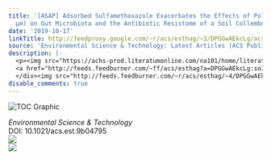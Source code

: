 ```yaml
---
title: '[ASAP] Adsorbed Sulfamethoxazole Exacerbates the Effects of Polystyrene (~2
  µm) on Gut Microbiota and the Antibiotic Resistome of a Soil Collembolan'
date: '2019-10-17'
linkTitle: http://feedproxy.google.com/~r/acs/esthag/~3/DPGGwAEkcLg/acs.est.9b04795
source: 'Environmental Science & Technology: Latest Articles (ACS Publications)'
description: |-
  <p><img src="https://achs-prod.literatumonline.com/na101/home/literatum/publisher/achs/journals/content/esthag/0/esthag.ahead-of-print/acs.est.9b04795/20191017/images/medium/es9b04795_0007.gif" alt="TOC Graphic"/></p><div><cite>Environmental Science & Technology</cite></div><div>DOI: 10.1021/acs.est.9b04795</div><div class="feedflare">
  <a href="http://feeds.feedburner.com/~ff/acs/esthag?a=DPGGwAEkcLg:soI9M9_YPB4:yIl2AUoC8zA"><img src="http://feeds.feedburner.com/~ff/acs/esthag?d=yIl2AUoC8zA" border="0"></img></a>
  </div><img src="http://feeds.feedburner.com/~r/acs/esthag/~4/DPGGwAEkcLg" ...
disable_comments: true
---
```

<p><img src="https://achs-prod.literatumonline.com/na101/home/literatum/publisher/achs/journals/content/esthag/0/esthag.ahead-of-print/acs.est.9b04795/20191017/images/medium/es9b04795_0007.gif" alt="TOC Graphic"/></p><div><cite>Environmental Science & Technology</cite></div><div>DOI: 10.1021/acs.est.9b04795</div><div class="feedflare">
<a href="http://feeds.feedburner.com/~ff/acs/esthag?a=DPGGwAEkcLg:soI9M9_YPB4:yIl2AUoC8zA"><img src="http://feeds.feedburner.com/~ff/acs/esthag?d=yIl2AUoC8zA" border="0"></img></a>
</div><img src="http://feeds.feedburner.com/~r/acs/esthag/~4/DPGGwAEkcLg" ...